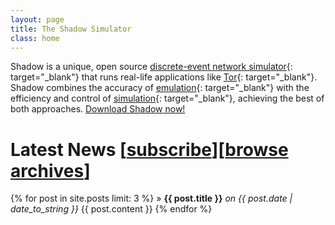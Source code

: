 ```yaml
---
layout: page
title: The Shadow Simulator
class: home
---
```


Shadow is a unique, open source 
[discrete-event network simulator][wikidiscrete]{: target="_blank"} 
that runs real-life applications like 
[Tor][torweb]{: target="_blank"}. 
Shadow combines the accuracy of 
[emulation][wikiemulation]{: target="_blank"} 
with the efficiency and control of 
[simulation][wikisimulation]{: target="_blank"}, 
achieving the best of both approaches. 
[Download Shadow now!](/download)

Latest News <span class="morenews">[<a href="/atom.xml">subscribe</a>][<a href="/news">browse archives</a>]</span>
===========

{% for post in site.posts limit: 3 %}
  &raquo; **{{ post.title }}** _on {{ post.date | date_to_string }}_
  {{ post.content }}
{% endfor %}

[wikidiscrete]: http://wikipedia.org/wiki/Discrete_event_simulation
[torweb]: https://www.torproject.org/
[wikiemulation]: http://wikipedia.org/wiki/Emulator
[wikisimulation]: http://wikipedia.org/wiki/Computer_simulation
[shadoworg]: https://github.com/shadow
